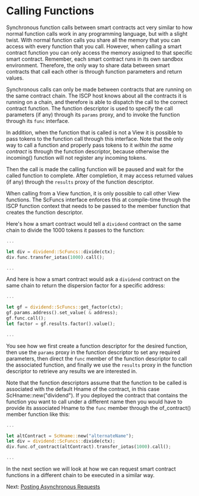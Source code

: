 # Calling Functions

Synchronous function calls between smart contracts act very similar to how normal function
calls work in any programming language, but with a slight twist. With normal function
calls you share all the memory that you can access with every function that you call.
However, when calling a smart contract function you can only access the memory assigned to
that specific smart contract. Remember, each smart contract runs in its own sandbox
environment. Therefore, the only way to share data between smart contracts that call each
other is through function parameters and return values.

Synchronous calls can only be made between contracts that are running on the same contract
chain. The ISCP host knows about all the contracts it is running on a chain, and therefore
is able to dispatch the call to the correct contract function. The function descriptor is
used to specify the call parameters (if any) through its `params` proxy, and to invoke the
function through its `func` interface.

In addition, when the function that is called is not a View it is possible to pass tokens
to the function call through this interface. Note that the only way to call a function and
properly pass tokens to it _within the same contract_ is through the function descriptor,
because otherwise the incoming() function will not register any incoming tokens.

Then the call is made the calling function will be paused and wait for the called function
to complete. After completion, it may access returned values (if any) through
the `results` proxy of the function descriptor.

When calling from a View function, it is only possible to call other View functions. The
ScFuncs interface enforces this at compile-time through the ISCP function context that
needs to be passed to the member function that creates the function descriptor.

Here's how a smart contract would tell a `dividend` contract on the same chain to divide
the 1000 tokens it passes to the function:

```rust
...

let div = dividend::ScFuncs::divide(ctx);
div.func.transfer_iotas(1000).call();

...
```

And here is how a smart contract would ask a `dividend` contract on the same chain to
return the dispersion factor for a specific address:

```rust
...

let gf = dividend::ScFuncs::get_factor(ctx);
gf.params.address().set_value( & address);
gf.func.call();
let factor = gf.results.factor().value();

...
```

You see how we first create a function descriptor for the desired function, then use
the `params` proxy in the function descriptor to set any required parameters, then direct
the `func` member of the function descriptor to call the associated function, and finally
we use the `results` proxy in the function descriptor to retrieve any results we are
interested in.

Note that the function descriptors assume that the function to be called is associated
with the default Hname of the contract, in this case ScHname::new("dividend"). If you
deployed the contract that contains the function you want to call under a different name
then you would have to provide its associated Hname to the `func` member through the
of_contract() member function like this:

```rust
...

let altContract = ScHname::new("alternateName");
let div = dividend::ScFuncs::divide(ctx);
div.func.of_contract(altContract).transfer_iotas(1000).call();

...
```

In the next section we will look at how we can request smart contract functions in a
different chain to be executed in a similar way.

Next: [Posting Asynchronous Requests](post.md)

